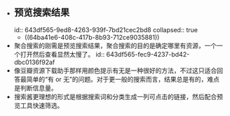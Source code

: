 - ## 预览搜索结果
  id:: 643df565-9ed8-4263-939f-7bd21cec2bd8
  collapsed:: true
	- ((64ba41e6-408c-417b-8b93-712ce9035881))
- 聚合搜索的刚需是预览搜索结果，聚合搜索的目的是确定哪里有资源，一个一个打开然后查看显然太慢了。
  id:: 643df565-fec9-4237-bd42-dbc0136f92af
- 像豆瓣资源下载助手那样用颜色提示有无是一种很好的方法，不过这只适合回答最简单的“有 or 无”的问题。对于更一般的搜索而言，结果总是有的，难点是判断信息量。
- 搜索酱更理想的形式是根据搜索词和分类生成一列可点击的链接，然后配合预览工具快速筛选。